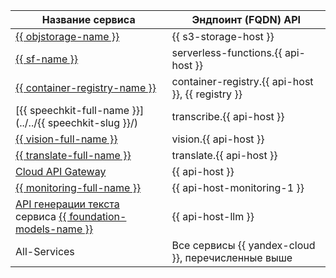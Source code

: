 Название сервиса | Эндпоинт (FQDN) API
--- | ---
[{{ objstorage-name }}](../../storage/) | {{ s3-storage-host }}
[{{ sf-name }}](../../functions/) | serverless-functions.{{ api-host }}
[{{ container-registry-name }}](../../container-registry/) | container-registry.{{ api-host }}, {{ registry }}
[{{ speechkit-full-name }}](../../{{ speechkit-slug }}/) | transcribe.{{ api-host }}
[{{ vision-full-name }}](../../vision/) | vision.{{ api-host }}
[{{ translate-full-name }}](../../translate/) | translate.{{ api-host }}
[Cloud API Gateway](https://api.cloud.yandex.net/endpoints) | {{ api-host }}
[{{ monitoring-full-name }}](../../monitoring/) | {{ api-host-monitoring-1 }}
[API генерации текста](../../foundation-models/concepts/generation/) сервиса [{{ foundation-models-name }}](../../foundation-models/) | {{ api-host-llm }}
All-Services | Все сервисы {{ yandex-cloud }}, перечисленные выше
